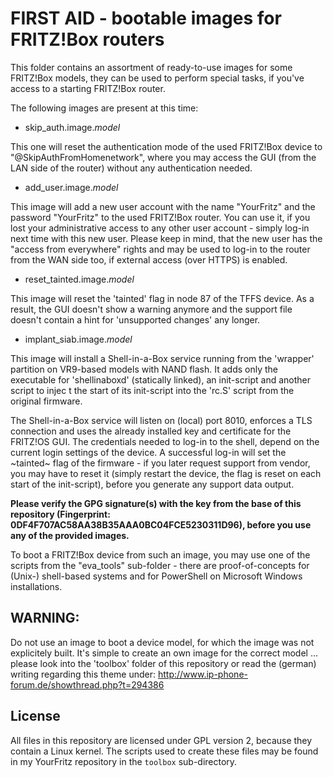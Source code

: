 # FIRST AID - bootable images for FRITZ!Box routers

This folder contains an assortment of ready-to-use images for some FRITZ!Box models, they can be used to perform special tasks, if you've access to a starting FRITZ!Box router.

The following images are present at this time:

- skip_auth.image.*model*

This one will reset the authentication mode of the used FRITZ!Box device to "@SkipAuthFromHomenetwork", where you may access the GUI (from the LAN side of the router) without any authentication needed.

- add_user.image.*model*

This image will add a new user account with the name "YourFritz" and the password "YourFritz" to the used FRITZ!Box router. You can use it, if you lost your administrative access to any other user account - simply log-in next time with this new user. Please keep in mind, that the new user has the "access from everywhere" rights and may be used to log-in to the router from the WAN side too, if external access (over HTTPS) is enabled.

- reset_tainted.image.*model*

This image will reset the 'tainted' flag in node 87 of the TFFS device. As a result, the GUI doesn't show a warning anymore and the support file doesn't contain a hint for 'unsupported changes' any longer.

- implant_siab.image.*model*

This image will install a Shell-in-a-Box service running from the 'wrapper' partition on VR9-based models with NAND flash. It adds only the executable for 'shellinaboxd' (statically linked), an init-script and another script to injec    t the start of its init-script into the 'rc.S' script from the original firmware.

The Shell-in-a-Box service will listen on (local) port 8010, enforces a TLS connection and uses the already installed key and certificate for the FRITZ!OS GUI. The credentials needed to log-in to the shell, depend on the current login settings of the device. A successful log-in will set the ~tainted~ flag of the firmware - if you later request support from vendor, you may have to reset it (simply restart the device, the flag is reset on each start of the init-script), before you generate any support data output.

**Please verify the GPG signature(s) with the key from the base of this repository (Fingerprint: 0DF4F707AC58AA38B35AAA0BC04FCE5230311D96), before you use any of the provided images.**

To boot a FRITZ!Box device from such an image, you may use one of the scripts from the "eva_tools" sub-folder - there are proof-of-concepts for (Unix-) shell-based systems and for PowerShell on Microsoft Windows installations.

## WARNING:

Do not use an image to boot a device model, for which the image was not explicitely built. It's simple to create an own image for the correct model ... please look into the 'toolbox' folder of this repository or read the (german) writing regarding this theme under: <http://www.ip-phone-forum.de/showthread.php?t=294386>

## License

All files in this repository are licensed under GPL version 2, because they contain a Linux kernel. The scripts used to create these files may be found in my YourFritz repository in the `toolbox` sub-directory.
